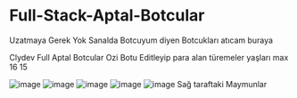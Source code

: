 # Full-Stack-Aptal-Botcular

Uzatmaya Gerek Yok Sanalda Botcuyum diyen Botcukları atıcam buraya

Clydev Full Aptal Botcular Ozi Botu Editleyip para alan türemeler yaşları max 16 15

![image](https://cdn.discordapp.com/attachments/1040517521775792178/1070306337851965540/clydevifsa1.png)
![image](https://cdn.discordapp.com/attachments/1040517521775792178/1070306337621295114/ifsalar4cly.png)
![image](https://cdn.discordapp.com/attachments/1040517521775792178/1070306338225274930/clydevifsa2.png)
![image](https://cdn.discordapp.com/attachments/1040517521775792178/1070306338711797890/clydevifsa3.png)
![image](https://cdn.discordapp.com/attachments/1040517521775792178/1070306337415761940/clydevmallar.png) Sağ taraftaki Maymunlar


